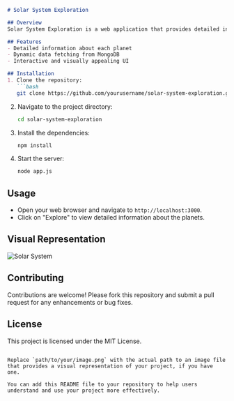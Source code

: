 
```markdown
# Solar System Exploration

## Overview
Solar System Exploration is a web application that provides detailed information about the planets in our solar system. The project is built using HTML, CSS, JavaScript, and Node.js, with data stored in MongoDB. It features dynamic data fetching and a visually engaging representation of the solar system.

## Features
- Detailed information about each planet
- Dynamic data fetching from MongoDB
- Interactive and visually appealing UI

## Installation
1. Clone the repository:
   ```bash
   git clone https://github.com/yourusername/solar-system-exploration.git
   ```
2. Navigate to the project directory:
   ```bash
   cd solar-system-exploration
   ```
3. Install the dependencies:
   ```bash
   npm install
   ```
4. Start the server:
   ```bash
   node app.js
   ```

## Usage
- Open your web browser and navigate to `http://localhost:3000`.
- Click on "Explore" to view detailed information about the planets.

## Visual Representation
![Solar System](path/to/your/image.png)

## Contributing
Contributions are welcome! Please fork this repository and submit a pull request for any enhancements or bug fixes.

## License
This project is licensed under the MIT License.
```

Replace `path/to/your/image.png` with the actual path to an image file that provides a visual representation of your project, if you have one.

You can add this README file to your repository to help users understand and use your project more effectively.
